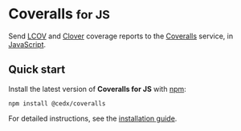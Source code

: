 # Coveralls <small>for JS</small>
Send [LCOV](http://ltp.sourceforge.net/coverage/lcov.php) and [Clover](https://www.atlassian.com/software/clover) coverage reports to the [Coveralls](https://coveralls.io) service, in [JavaScript](https://developer.mozilla.org/en-US/docs/Web/JavaScript).

## Quick start
Install the latest version of **Coveralls for JS** with [npm](https://www.npmjs.com):

```shell
npm install @cedx/coveralls
```

For detailed instructions, see the [installation guide](installation.md).
